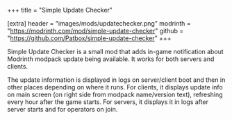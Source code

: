 +++
title = "Simple Update Checker"

[extra]
header = "images/mods/updatechecker.png"
modrinth = "https://modrinth.com/mod/simple-update-checker"
github = "https://github.com/Patbox/simple-update-checker"
+++

Simple Update Checker is a small mod that adds in-game notification about Modrinth modpack update being available. It works for both servers and clients.

The update information is displayed in logs on server/client boot and then in other places depending on where it runs. For clients, it displays update info on main screen (on right side from modpack name/version text), refreshing every hour after the game starts. For servers, it displays it in logs after server starts and for operators on join.